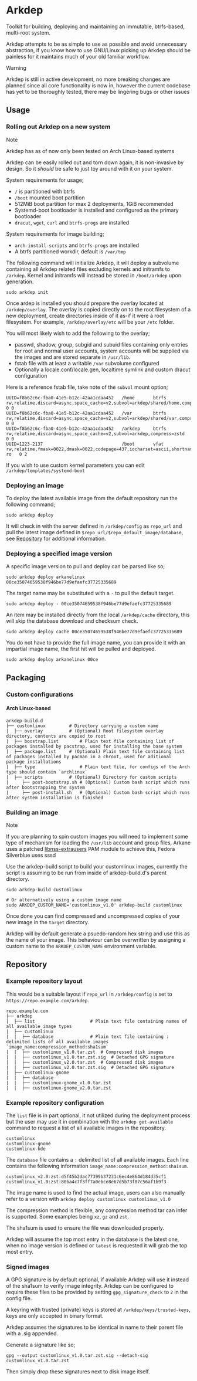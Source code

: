 # Arkdep
Toolkit for building, deploying and maintaining an immutable, btrfs-based, multi-root system.

Arkdep attempts to be as simple to use as possible and avoid unnecessary abstraction, if you know how to use GNU/Linux picking up Arkdep should be painless for it maintains much of your old familiar workflow.

> [!WARNING]
> Arkdep is still in active development, no more breaking changes are planned since all core functionality is now in, however the current codebase has yet to be thoroughly tested, there may be lingering bugs or other issues

## Usage
### Rolling out Arkdep on a new system
> [!NOTE]
> Arkdep has as of now only been tested on Arch Linux-based systems

Arkdep can be easily rolled out and torn down again, it is non-invasive by design. So it _should_ be safe to just toy around with it on your system.

System requirements for usage;
- `/` is partitioned with btrfs
- `/boot` mounted boot partition
- 512MiB boot partition for max 2 deployments, 1GiB recommended
- Systemd-boot bootloader is installed and configured as the primary bootloader
- `dracut`, `wget`, `curl` and `btrfs-progs` are installed

System requirements for image building;
- `arch-install-scripts` and `btrfs-progs` are installed
- A btrfs partitioned workdir, default is `/var/tmp`

The following command will initialize Arkdep, it will deploy a subvolume containing all Arkdep related files excluding kernels and initramfs to `/arkdep`. Kernel and initramfs will instead be stored in `/boot/arkdep` upon generation.
```shell
sudo arkdep init
```

Once ardep is installed you should prepare the overlay located at `/arkdep/overlay`. The overlay is copied directly on to the root filesystem of a new deployment, create directories inside of it as-if it were a root filesystem. For example, `/arkdep/overlay/etc` will be your `/etc` folder.

You will most likely wish to add the following to the overlay;
- passwd, shadow, group, subgid and subuid files containing only entries for root and normal user accounts, system accounts will be supplied via the images and are stored separate in `/usr/lib`.
- fstab file with at least a writable `/var` subvolume configured
- Optionally a locale.conf/locale.gen, localtime symlink and custom dracut configuration

Here is a reference fstab file, take note of the `subvol` mount option;
```shell
UUID=f8b62c6c-fba0-41e5-b12c-42aa1cdaa452	/home       btrfs     	rw,relatime,discard=async,space_cache=v2,subvol=arkdep/shared/home,compress=zstd	0 0
UUID=f8b62c6c-fba0-41e5-b12c-42aa1cdaa452	/var        btrfs     	rw,relatime,discard=async,space_cache=v2,subvol=arkdep/shared/var,compress=zstd	0 0
UUID=f8b62c6c-fba0-41e5-b12c-42aa1cdaa452	/arkdep     btrfs     	rw,relatime,discard=async,space_cache=v2,subvol=arkdep,compress=zstd	0 0
UUID=1223-2137                              /boot       vfat      	rw,relatime,fmask=0022,dmask=0022,codepage=437,iocharset=ascii,shortname=mixed,utf8,errors=remount-ro	0 2
```

If you wish to use custom kernel parameters you can edit `/arkdep/templates/systemd-boot`

### Deploying an image
To deploy the latest available image from the default repository run the following command;
```shell
sudo arkdep deploy
```
It will check in with the server defined in `/arkdep/config` as `repo_url` and pull the latest image defined in `$repo_url/$repo_default_image/database`, see [Repository](#Repository) for additional information.

### Deploying a specified image version
A specific image version to pull and deploy can be parsed like so;
```shell
sudo arkdep deploy arkanelinux 00ce35074659538f946be77d9efaefc37725335689
```

The target name may be substituted with a `-` to pull the default target.
```shell
sudo arkdep deploy - 00ce35074659538f946be77d9efaefc37725335689
```

An item may be installed directly from the local `/arkdep/cache` directory, this will skip the database download and checksum check.
```shell
sudo arkdep deploy cache 00ce35074659538f946be77d9efaefc37725335689
```

You do not have to provide the full image name, you can provide it with an impartial image name, the first hit will be pulled and deployed.
```shell
sudo arkdep deploy arkanelinux 00ce
```

## Packaging
### Custom configurations
#### Arch Linux-based
```text
arkdep-build.d
├── customlinux			# Directory carrying a custom name
|  ├── overlay			# (Optional) Root filesystem overlay directory, contents are copied to root
|  ├── boostrap.list		# Plain text file containing list of packages installed by pacstrap, used for installing the base system
|  ├── package.list		# (Optional) Plain text file containing list of packages installed by pacman in a chroot, used for aditional package installations
|  ├── type         		# Plain text file, for configs of the Arch type should contain `archlinux`
|  ├── scripts			# (Optional) Directory for custom scripts
|     ├── post-bootstrap.sh	# (Optional) Custom bash script which runs after bootstrapping the system
|     ├── post-install.sh	# (Optional) Custom bash script which runs after system installation is finished
```

### Building an image
> [!NOTE]
>  If you are planning to spin custom images you will need to implement some type of mechanism for loading the `/usr/lib` account and group files, Arkane uses a patched [libnss-extrausers](https://github.com/arkanelinux/libnss-extrausers) PAM module to achieve this, Fedora Silverblue uses sssd

Use the arkdep-build script to build your customlinux images, currently the script is assuming to be run from inside of arkdep-build.d's parent directory.

```shell
sudo arkdep-build customlinux

# Or alternatively using a custom image name
sudo ARKDEP_CUSTOM_NAME='customlinux_v1.0' arkdep-build customlinux
```

Once done you can find compressed and uncompressed copies of your new image in the `target` directory.

Arkdep will by default generate a psuedo-random hex string and use this as the name of your image. This behaviour can be overwritten by assigning a custom name to the `ARKDEP_CUSTOM_NAME` environment variable.

## Repository

### Example repository layout
This would be a suitable layout if `repo_url` in `/arkdep/config` is set to `https://repo.example.com/arkdep`.
```text
repo.example.com
├── arkdep
|  ├── list		                # Plain text file containing names of all available image types
|  ├── customlinux
|  |  ├── database		        # Plain text file containing : delimited lists of all available images `image_name:compression_method:sha1sum`
|  |  ├── customlinux_v1.0.tar.zst	# Compressed disk images
|  |  ├── customlinux_v1.0.tar.zst.sig	# Detached GPG signature
|  |  ├── customlinux_v2.0.tar.zst	# Compressed disk images
|  |  ├── customlinux_v2.0.tar.zst.sig	# Detached GPG signature
|  ├── customlinux-gnome
|  |  ├── database
|  |  ├── customlinux-gnome_v1.0.tar.zst
|  |  ├── customlinux-gnome_v2.0.tar.zst
```

### Example repository configuration
The `list` file is in part optional, it not utilized during the deployment process but the user may use it in combination with the `arkdep get-available` command to request a list of all available images in the repository.
```text
customlinux
customlinux-gnome
customlinux-kde
```

The `database` file contains a `:` delimited list of all available images. Each line contains the following information `image_name:compression_method:sha1sum`.
```text
customlinux_v2.0:zst:d5f45b2dac77399b37231c6ec4e864d184d35cf1
customlinux_v1.0:zst:80ba4c7f3ff7a0ebce8e67d5b73f87c56af1b9f3
```
The image name is used to find the actual image, users can also manually refer to a version with `arkdep deploy customlinux customlinux_v1.0`

The compression method is flexible, any compression method tar can infer is supported. Some examples being `xz`, `gz` and `zst`.

The sha1sum is used to ensure the file was downloaded properly.

Arkdep will assume the top most entry in the database is the latest one, when no image version is defined or `latest` is requested it will grab the top most entry.

### Signed images
A GPG signature is by default optional, if available Arkdep will use it instead of the sha1sum to verify image integrity. Arkdep can be configured to require these files to be provided by setting `gpg_signature_check` to `2` in the config file.

A keyring with trusted (private) keys is stored at `/arkdep/keys/trusted-keys`, keys are only accepted in binary format.

Arkdep assumes the signatures to be identical in name to their parent file with a .sig appended.

Generate a signature like so;
```shell
gpg --output customlinux_v1.0.tar.zst.sig --detach-sig customlinux_v1.0.tar.zst
```

Then simply drop these signatures next to disk image itself.
